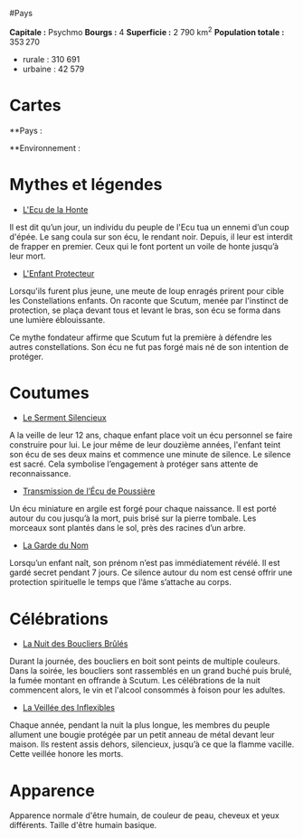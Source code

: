 #Pays

**Capitale :** Psychmo
**Bourgs :** 4
**Superficie :** 2 790 km<sup>2</sup>
**Population totale :** 353 270
- rurale : 310 691
- urbaine : 42 579

# Cartes

**Pays :



**Environnement :


# Mythes et légendes

- <u>L'Ecu de la Honte</u>

Il est dit qu’un jour, un individu du peuple de l'Ecu tua un ennemi d’un coup d'épée. Le sang coula sur son écu, le rendant noir. Depuis, il leur est interdit de frapper en premier. Ceux qui le font portent un voile de honte jusqu’à leur mort.

- <u>L'Enfant Protecteur</u>

Lorsqu'ils furent plus jeune, une meute de loup enragés prirent pour cible les Constellations enfants. On raconte que Scutum, menée par l'instinct de protection, se plaça devant tous et levant le bras, son écu se forma dans une lumière éblouissante.

Ce mythe fondateur affirme que Scutum fut la première à défendre les autres constellations. Son écu ne fut pas forgé mais né de son intention de protéger.

# Coutumes

- <u>Le Serment Silencieux</u>

A la veille de leur 12 ans, chaque enfant place voit un écu personnel se faire construire pour lui. Le jour même de leur douzième années, l'enfant teint son écu de ses deux mains et commence une minute de silence. Le silence est sacré. Cela symbolise l’engagement à protéger sans attente de reconnaissance.

- <u>Transmission de l’Écu de Poussière</u>

Un écu miniature en argile est forgé pour chaque naissance. Il est porté autour du cou jusqu’à la mort, puis brisé sur la pierre tombale. Les morceaux sont plantés dans le sol, près des racines d’un arbre.

- <u>La Garde du Nom</u>

Lorsqu’un enfant naît, son prénom n’est pas immédiatement révélé. Il est gardé secret pendant 7 jours. Ce silence autour du nom est censé offrir une protection spirituelle le temps que l’âme s’attache au corps.

# Célébrations

- <u>La Nuit des Boucliers Brûlés</u>

Durant la journée, des boucliers en boit sont peints de multiple couleurs. Dans la soirée, les boucliers sont rassemblés en un grand buché puis brulé, la fumée montant en offrande à Scutum. Les célébrations de la nuit commencent alors, le vin et l'alcool consommés à foison pour les adultes.

- <u>La Veillée des Inflexibles</u>

Chaque année, pendant la nuit la plus longue, les membres du peuple allument une bougie protégée par un petit anneau de métal devant leur maison. Ils restent assis dehors, silencieux, jusqu’à ce que la flamme vacille. Cette veillée honore les morts.

# Apparence

Apparence normale d'être humain, de couleur de peau, cheveux et yeux différents. Taille d'être humain basique. 
